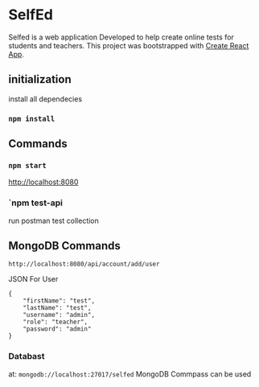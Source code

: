# SelfEd
Selfed is a web application Developed to help create online tests for students and teachers.
This project was bootstrapped with [Create React App](https://github.com/facebook/create-react-app).
## initialization
install all dependecies

### `npm install`

## Commands

### `npm start`
 [http://localhost:8080](http://localhost:8080) 

### `npm test-api
run postman test collection


## MongoDB Commands
```
http://localhost:8080/api/account/add/user
```
JSON For User
```
{
    "firstName": "test",
    "lastName": "test",
    "username": "admin",
    "role": "teacher",
    "password": "admin"
}
```
### Databast
at: 
`mongodb://localhost:27017/selfed`
MongoDB Commpass can be used
